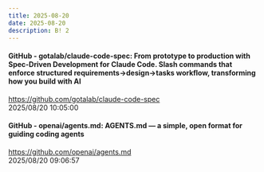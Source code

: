 ```yaml
---
title: 2025-08-20
date: 2025-08-20
description: B! 2
---
```


#### GitHub - gotalab/claude-code-spec: From prototype to production with Spec-Driven Development for Claude Code. Slash commands that enforce structured requirements→design→tasks workflow, transforming how you build with AI
https://github.com/gotalab/claude-code-spec<br>
2025/08/20 10:05:00<br>


#### GitHub - openai/agents.md: AGENTS.md — a simple, open format for guiding coding agents
https://github.com/openai/agents.md<br>
2025/08/20 09:06:57<br>


